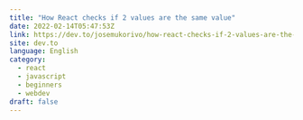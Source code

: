 ```yaml
---
title: "How React checks if 2 values are the same value"
date: 2022-02-14T05:47:53Z
link: https://dev.to/josemukorivo/how-react-checks-if-2-values-are-the-same-value-3g4a?utm_medium=RSS&utm_source=news.12bit.vn
site: dev.to
language: English
category:
  - react
  - javascript
  - beginners
  - webdev
draft: false
---
```


